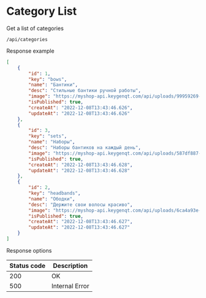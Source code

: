 Category List
===================

Get a list of categories

```shell title="Method <span class='color-method'>GET</span>"
/api/categories
```

Response example

```json title="Response <span class='color-200'>200</span>"
[
    {
        "id": 1,
        "key": "bows",
        "name": "Бантики",
        "desc": "Стильные бантики ручной работы",
        "image": "https://myshop-api.keygenqt.com/api/uploads/99959269-6122-47f9-a383-00f5e6c5b657.png",
        "isPublished": true,
        "createAt": "2022-12-08T13:43:46.626",
        "updateAt": "2022-12-08T13:43:46.626"
    },
    {
        "id": 3,
        "key": "sets",
        "name": "Наборы",
        "desc": "Наборы бантиков на каждый день",
        "image": "https://myshop-api.keygenqt.com/api/uploads/587df887-a377-43f9-8ff0-b2c2521d41dc.png",
        "isPublished": true,
        "createAt": "2022-12-08T13:43:46.628",
        "updateAt": "2022-12-08T13:43:46.628"
    },
    {
        "id": 2,
        "key": "headbands",
        "name": "Ободки",
        "desc": "Держите свои волосы красиво",
        "image": "https://myshop-api.keygenqt.com/api/uploads/6ca4a93e-d928-4408-ae24-b70fd5db3dd5.png",
        "isPublished": true,
        "createAt": "2022-12-08T13:43:46.627",
        "updateAt": "2022-12-08T13:43:46.627"
    }
]
```

Response options

| Status code                          | Description    |
|--------------------------------------|----------------|
| <span class='color-200'>200</span>   | OK             |
| <span class='color-error'>500</span> | Internal Error |
